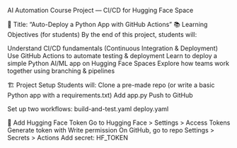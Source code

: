 AI Automation Course Project — CI/CD for Hugging Face Space

🔧 Title: “Auto-Deploy a Python App with GitHub Actions”
📚 Learning Objectives (for students)
By the end of this project, students will:

Understand CI/CD fundamentals (Continuous Integration & Deployment)
Use GitHub Actions to automate testing & deployment
Learn to deploy a simple Python AI/ML app on Hugging Face Spaces
Explore how teams work together using branching & pipelines

🏗️ Project Setup
Students will:
Clone a pre-made repo (or write a basic Python app with a requirements.txt)
Add app.py
Push to GitHub

Set up two workflows:
build-and-test.yaml
deploy.yaml

🔐 Add Hugging Face Token
Go to Hugging Face > Settings > Access Tokens
Generate token with Write permission
On GitHub, go to repo Settings > Secrets > Actions
Add secret: HF_TOKEN
